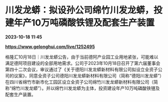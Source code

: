 # 川发龙蟒：拟设孙公司绵竹川发龙蟒，投建年产10万吨磷酸铁锂及配套生产装置

**2023-10-18 11:45**

**https://www.gelonghui.com/live/1252495**

格隆汇10月18日｜川发龙蟒公告，由于当前德阿产业园工业用地紧张，可能难以满足德阿项目建设的全部用地需求。公司于2023年10月18日召开了第六届董事会第四十二次会议，审议通过了《关于德阳川发龙蟒新材料有限公司拟设立全资子公司的议案》，同意全资子公司德阳川发龙蟒新材料有限公司（简称“德阳川发龙蟒”）在四川省绵竹市新市化工园区设立全资子公司绵竹川发龙蟒新材料有限公司（简称“绵竹川发龙蟒”）。并以绵竹川发龙蟒为主体，投资建设年产10万吨磷酸铁锂及配套生产装置。